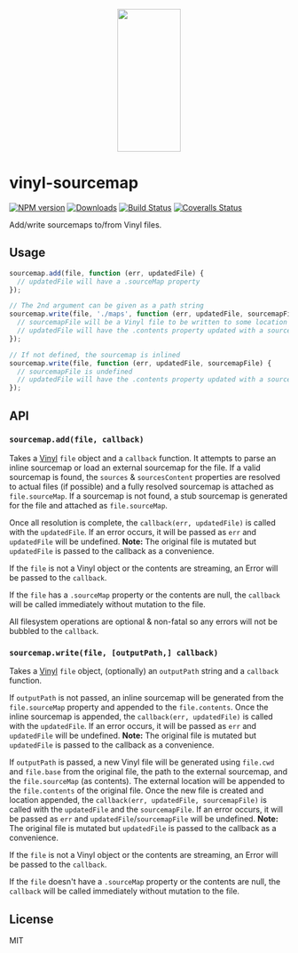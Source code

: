 <p align="center">
  <a href="https://gulpjs.com">
    <img height="257" width="114" src="https://raw.githubusercontent.com/gulpjs/artwork/master/gulp-2x.png">
  </a>
</p>

# vinyl-sourcemap

[![NPM version][npm-image]][npm-url] [![Downloads][downloads-image]][npm-url] [![Build Status][ci-image]][ci-url] [![Coveralls Status][coveralls-image]][coveralls-url]

Add/write sourcemaps to/from Vinyl files.

## Usage

```js
sourcemap.add(file, function (err, updatedFile) {
  // updatedFile will have a .sourceMap property
});

// The 2nd argument can be given as a path string
sourcemap.write(file, './maps', function (err, updatedFile, sourcemapFile) {
  // sourcemapFile will be a Vinyl file to be written to some location
  // updatedFile will have the .contents property updated with a sourceMappingURL that resolves to sourcemapFile
});

// If not defined, the sourcemap is inlined
sourcemap.write(file, function (err, updatedFile, sourcemapFile) {
  // sourcemapFile is undefined
  // updatedFile will have the .contents property updated with a sourceMappingURL that is an inlined sourcemap
});
```

## API

### `sourcemap.add(file, callback)`

Takes a [Vinyl][vinyl] `file` object and a `callback` function. It attempts to parse an inline sourcemap or load an external sourcemap for the file. If a valid sourcemap is found, the `sources` & `sourcesContent` properties are resolved to actual files (if possible) and a fully resolved sourcemap is attached as `file.sourceMap`. If a sourcemap is not found, a stub sourcemap is generated for the file and attached as `file.sourceMap`.

Once all resolution is complete, the `callback(err, updatedFile)` is called with the `updatedFile`. If an error occurs, it will be passed as `err` and `updatedFile` will be undefined. **Note:** The original file is mutated but `updatedFile` is passed to the callback as a convenience.

If the `file` is not a Vinyl object or the contents are streaming, an Error will be passed to the `callback`.

If the `file` has a `.sourceMap` property or the contents are null, the `callback` will be called immediately without mutation to the file.

All filesystem operations are optional & non-fatal so any errors will not be bubbled to the `callback`.

### `sourcemap.write(file, [outputPath,] callback)`

Takes a [Vinyl][vinyl] `file` object, (optionally) an `outputPath` string and a `callback` function.

If `outputPath` is not passed, an inline sourcemap will be generated from the `file.sourceMap` property and appended to the `file.contents`. Once the inline sourcemap is appended, the `callback(err, updatedFile)` is called with the `updatedFile`. If an error occurs, it will be passed as `err` and `updatedFile` will be undefined. **Note:** The original file is mutated but `updatedFile` is passed to the callback as a convenience.

If `outputPath` is passed, a new Vinyl file will be generated using `file.cwd` and `file.base` from the original file, the path to the external sourcemap, and the `file.sourceMap` (as contents). The external location will be appended to the `file.contents` of the original file. Once the new file is created and location appended, the `callback(err, updatedFile, sourcemapFile)` is called with the `updatedFile` and the `sourcemapFile`. If an error occurs, it will be passed as `err` and `updatedFile`/`sourcemapFile` will be undefined. **Note:** The original file is mutated but `updatedFile` is passed to the callback as a convenience.

If the `file` is not a Vinyl object or the contents are streaming, an Error will be passed to the `callback`.

If the `file` doesn't have a `.sourceMap` property or the contents are null, the `callback` will be called immediately without mutation to the file.

## License

MIT

<!-- prettier-ignore-start -->
[downloads-image]: https://img.shields.io/npm/dm/vinyl-sourcemap.svg?style=flat-square
[npm-url]: https://npmjs.com/package/vinyl-sourcemap
[npm-image]: https://img.shields.io/npm/v/vinyl-sourcemap.svg?style=flat-square

[ci-url]: https://github.com/gulpjs/vinyl-sourcemap/actions?query=workflow:dev
[ci-image]: https://img.shields.io/github/workflow/status/gulpjs/vinyl-sourcemap/dev?style=flat-square

[coveralls-url]: https://coveralls.io/r/gulpjs/vinyl-sourcemap
[coveralls-image]: https://img.shields.io/coveralls/gulpjs/vinyl-sourcemap/master.svg?style=flat-square
<!-- prettier-ignore-end -->

<!-- prettier-ignore-start -->
[vinyl]: https://github.com/gulpjs/vinyl
<!-- prettier-ignore-end -->

